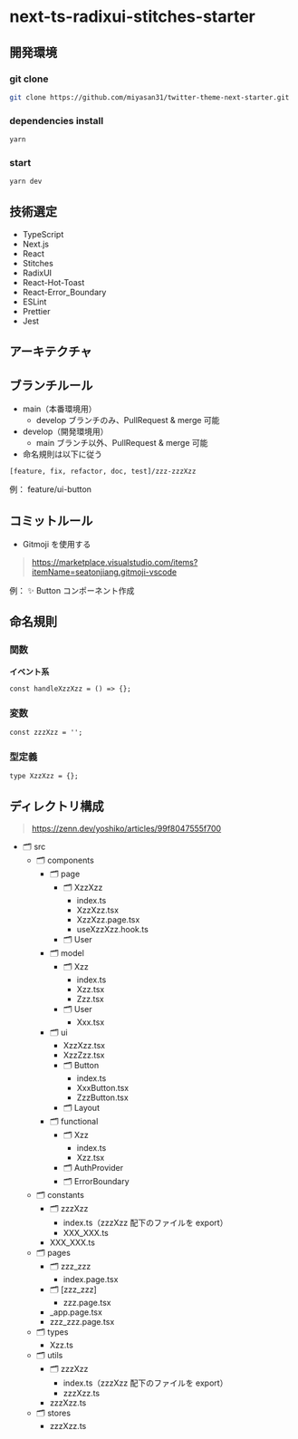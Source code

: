 # next-ts-radixui-stitches-starter

## 開発環境

### git clone

```bash
git clone https://github.com/miyasan31/twitter-theme-next-starter.git
```

### dependencies install

```bash
yarn
```

### start

```bash
yarn dev
```

## 技術選定

- TypeScript
- Next.js
- React
- Stitches
- RadixUI
- React-Hot-Toast
- React-Error_Boundary
- ESLint
- Prettier
- Jest

## アーキテクチャ

## ブランチルール

- main（本番環境用）
  - develop ブランチのみ、PullRequest & merge 可能
- develop（開発環境用）
  - main ブランチ以外、PullRequest & merge 可能
- 命名規則は以下に従う

`[feature, fix, refactor, doc, test]/zzz-zzzXzz`

例： feature/ui-button

## コミットルール

- Gitmoji を使用する

> https://marketplace.visualstudio.com/items?itemName=seatonjiang.gitmoji-vscode

例： ✨ Button コンポーネント作成

## 命名規則

### 関数

**イベント系**

`const handleXzzXzz = () => {};`

### 変数

`const zzzXzz = '';`

### 型定義

`type XzzXzz = {};`

## ディレクトリ構成

> https://zenn.dev/yoshiko/articles/99f8047555f700

- 🗂 src
  - 🗂 components
    - 🗂 page
      - 🗂 XzzXzz
        - index.ts
        - XzzXzz.tsx
        - XzzXzz.page.tsx
        - useXzzXzz.hook.ts
      - 🗂 User
    - 🗂 model
      - 🗂 Xzz
        - index.ts
        - Xzz.tsx
        - Zzz.tsx
      - 🗂 User
        - Xxx.tsx
    - 🗂 ui
      - XzzXzz.tsx
      - XzzZzz.tsx
      - 🗂 Button
        - index.ts
        - XxxButton.tsx
        - ZzzButton.tsx
      - 🗂 Layout
    - 🗂 functional
      - 🗂 Xzz
        - index.ts
        - Xzz.tsx
      - 🗂 AuthProvider
      - 🗂 ErrorBoundary
  - 🗂 constants
    - 🗂 zzzXzz
      - index.ts（zzzXzz 配下のファイルを export）
      - XXX_XXX.ts
    - XXX_XXX.ts
  - 🗂 pages
    - 🗂 zzz_zzz
      - index.page.tsx
    - 🗂 [zzz_zzz]
      - zzz.page.tsx
    - \_app.page.tsx
    - zzz_zzz.page.tsx
  - 🗂 types
    - Xzz.ts
  - 🗂 utils
    - 🗂 zzzXzz
      - index.ts（zzzXzz 配下のファイルを export）
      - zzzXzz.ts
    - zzzXzz.ts
  - 🗂 stores
    - zzzXzz.ts
